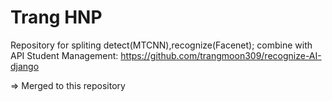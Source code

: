 # Trang HNP 
Repository for spliting detect(MTCNN),recognize(Facenet); combine with API Student Management: https://github.com/trangmoon309/recognize-AI-django

=> Merged to this repository

